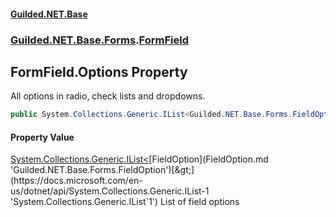 #### [Guilded.NET.Base](Guilded_NET_Base.md 'Guilded.NET.Base')
### [Guilded.NET.Base.Forms](Guilded_NET_Base.md#Guilded_NET_Base_Forms 'Guilded.NET.Base.Forms').[FormField](FormField.md 'Guilded.NET.Base.Forms.FormField')
## FormField.Options Property
All options in radio, check lists and dropdowns.  
```csharp
public System.Collections.Generic.IList<Guilded.NET.Base.Forms.FieldOption> Options { get; set; }
```
#### Property Value
[System.Collections.Generic.IList&lt;](https://docs.microsoft.com/en-us/dotnet/api/System.Collections.Generic.IList-1 'System.Collections.Generic.IList`1')[FieldOption](FieldOption.md 'Guilded.NET.Base.Forms.FieldOption')[&gt;](https://docs.microsoft.com/en-us/dotnet/api/System.Collections.Generic.IList-1 'System.Collections.Generic.IList`1')
List of field options
